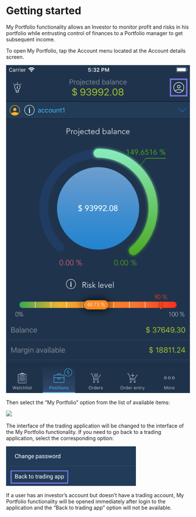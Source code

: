 # Getting started

My Portfolio functionality allows an Investor to monitor profit and risks in his portfolio while entrusting control of finances to a Portfolio manager to get subsequent income.

To open My Portfolio, tap the Account menu located at the Account details screen.

![](<../../../../.gitbook/assets/2 (131).png>)

Then select the “My Portfolio” option from the list of available items:

![](https://lh6.googleusercontent.com/5xeHaGMYcBfk6kN0VQx9w8zxz5pE9NNoCcnzRGotFoPPKR1i6yhou6arYIsRolcy\_xgMLpYir1axMLcYG863ZIo97YEPamxXy6pN79dvuCp00o0nCbo9tb3z3flLw5q9Tvik5Y0G)

The interface of the trading application will be changed to the interface of the My Portfolio functionality. If you need to go back to a trading application, select the corresponding option:

![](<../../../../.gitbook/assets/image-2 (4) (3) (6) (2).png>)

If a user has an investor’s account but doesn’t have a trading account, My Portfolio functionality will be opened immediately after login to the application and the “Back to trading app” option will not be available.
